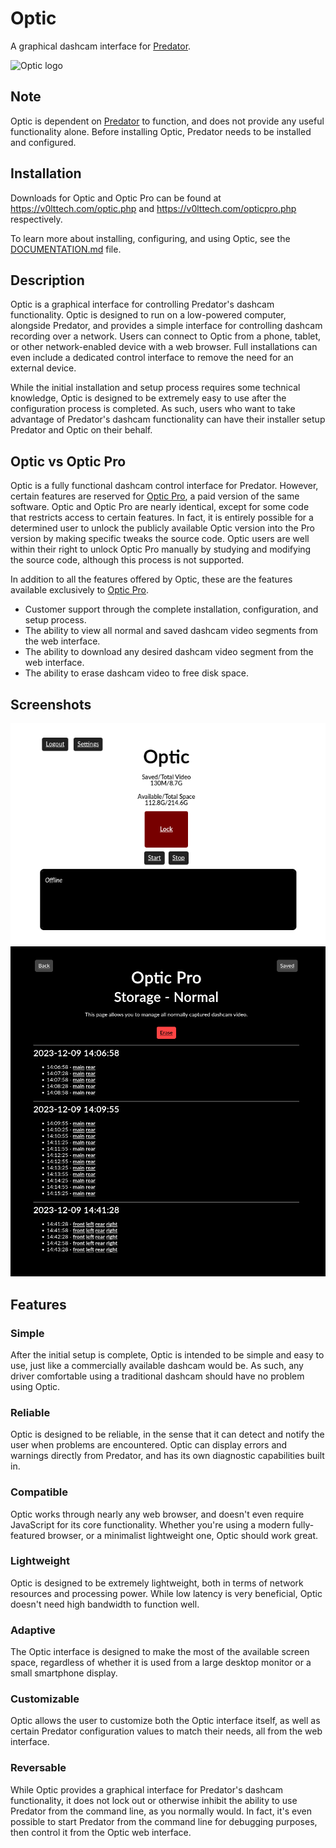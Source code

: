 # Optic

A graphical dashcam interface for [Predator](https://v0lttech.com/predator.php).

![Optic logo](https://v0lttech.com/assets/img/opticlogopro.svg)


## Note

Optic is dependent on [Predator](https://v0lttech.com/predator.php) to function, and does not provide any useful functionality alone. Before installing Optic, Predator needs to be installed and configured.


## Installation

Downloads for Optic and Optic Pro can be found at <https://v0lttech.com/optic.php> and <https://v0lttech.com/opticpro.php> respectively.

To learn more about installing, configuring, and using Optic, see the [DOCUMENTATION.md](DOCUMENTATION.md) file.


## Description

Optic is a graphical interface for controlling Predator's dashcam functionality. Optic is designed to run on a low-powered computer, alongside Predator, and provides a simple interface for controlling dashcam recording over a network. Users can connect to Optic from a phone, tablet, or other network-enabled device with a web browser. Full installations can even include a dedicated control interface to remove the need for an external device.

While the initial installation and setup process requires some technical knowledge, Optic is designed to be extremely easy to use after the configuration process is completed. As such, users who want to take advantage of Predator's dashcam functionality can have their installer setup Predator and Optic on their behalf.


## Optic vs Optic Pro

Optic is a fully functional dashcam control interface for Predator. However, certain features are reserved for [Optic Pro](https://v0lttech.com/opticpro.php), a paid version of the same software. Optic and Optic Pro are nearly identical, except for some code that restricts access to certain features. In fact, it is entirely possible for a determined user to unlock the publicly available Optic version into the Pro version by making specific tweaks the source code. Optic users are well within their right to unlock Optic Pro manually by studying and modifying the source code, although this process is not supported.

In addition to all the features offered by Optic, these are the features available exclusively to [Optic Pro](https://v0lttech.com/opticpro.php).
- Customer support through the complete installation, configuration, and setup process.
- The ability to view all normal and saved dashcam video segments from the web interface.
- The ability to download any desired dashcam video segment from the web interface.
- The ability to erase dashcam video to free disk space.


## Screenshots

![Main interface in light mode](/assets/image/screenshots/main/light.png)
![Storage interface in dark mode](/assets/image/screenshots/storage/dark.png)



## Features

### Simple

After the initial setup is complete, Optic is intended to be simple and easy to use, just like a commercially available dashcam would be. As such, any driver comfortable using a traditional dashcam should have no problem using Optic.

### Reliable

Optic is designed to be reliable, in the sense that it can detect and notify the user when problems are encountered. Optic can display errors and warnings directly from Predator, and has its own diagnostic capabilities built in.

### Compatible

Optic works through nearly any web browser, and doesn't even require JavaScript for its core functionality. Whether you're using a modern fully-featured browser, or a minimalist lightweight one, Optic should work great.

### Lightweight

Optic is designed to be extremely lightweight, both in terms of network resources and processing power. While low latency is very beneficial, Optic doesn't need high bandwidth to function well.

### Adaptive

The Optic interface is designed to make the most of the available screen space, regardless of whether it is used from a large desktop monitor or a small smartphone display.

### Customizable

Optic allows the user to customize both the Optic interface itself, as well as certain Predator configuration values to match their needs, all from the web interface.

### Reversable

While Optic provides a graphical interface for Predator's dashcam functionality, it does not lock out or otherwise inhibit the ability to use Predator from the command line, as you normally would. In fact, it's even possible to start Predator from the command line for debugging purposes, then control it from the Optic web interface.
